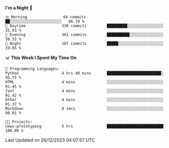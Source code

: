 <!--START_SECTION:waka-->
**I'm a Night 🦉** 

```text
🌞 Morning                64 commits          ██░░░░░░░░░░░░░░░░░░░░░░░   06.79 % 
🌆 Daytime                330 commits         █████████░░░░░░░░░░░░░░░░   35.03 % 
🌃 Evening                361 commits         ██████████░░░░░░░░░░░░░░░   38.32 % 
🌙 Night                  187 commits         █████░░░░░░░░░░░░░░░░░░░░   19.85 % 
```


📊 **This Week I Spent My Time On** 

```text
💬 Programming Languages: 
Python                   4 hrs 48 mins       ████████████████████████░   95.75 % 
HTML                     4 mins              ░░░░░░░░░░░░░░░░░░░░░░░░░   01.45 % 
Text                     4 mins              ░░░░░░░░░░░░░░░░░░░░░░░░░   01.42 % 
Other                    4 mins              ░░░░░░░░░░░░░░░░░░░░░░░░░   01.37 % 
Markdown                 0 secs              ░░░░░░░░░░░░░░░░░░░░░░░░░   00.01 % 

🐱‍💻 Projects: 
news-prototyping         5 hrs               █████████████████████████   100.00 % 
```


 Last Updated on 26/12/2023 04:07:57 UTC
<!--END_SECTION:waka-->
